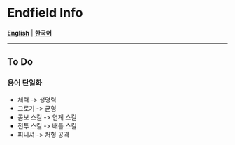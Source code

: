 # Endfield Info

[**English**](#english) | [**한국어**](#korean)

---

## To Do
### 용어 단일화
* 체력 -> 생명력
* 그로기 -> 균형
* 콤보 스킬 -> 연계 스킬
* 전투 스킬 -> 배틀 스킬
* 피니셔 -> 처형 공격
